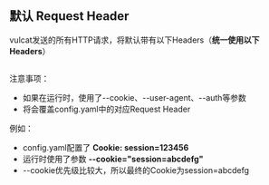 ## 默认 Request Header

vulcat发送的所有HTTP请求，将默认带有以下Headers（**统一使用以下Headers**）

<figure><img src="https://cdn.staticaly.com/gh/clincat/blog-imgs@main/hub/static/imgs/config/config_07.png" alt=""><figcaption></figcaption></figure>


注意事项：
* 如果在运行时，使用了--cookie、--user-agent、--auth等参数
* 将会覆盖config.yaml中的对应Request Header

例如：
* config.yaml配置了 **Cookie: session=123456**
* 运行时使用了参数 **--cookie="session=abcdefg"**
* --cookie优先级比较大，所以最终的Cookie为session=abcdefg
